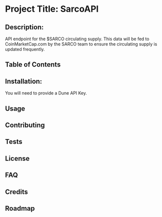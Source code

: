

# Project Title: SarcoAPI

## Description: 
API endpoint for the $SARCO circulating supply. This data will be fed to CoinMarketCap.com by the SARCO team to ensure the circulating supply is updated frequently.

## Table of Contents

## Installation: 
You will need to provide a Dune API Key.

## Usage

## Contributing

## Tests

## License

## FAQ

## Credits

## Roadmap
